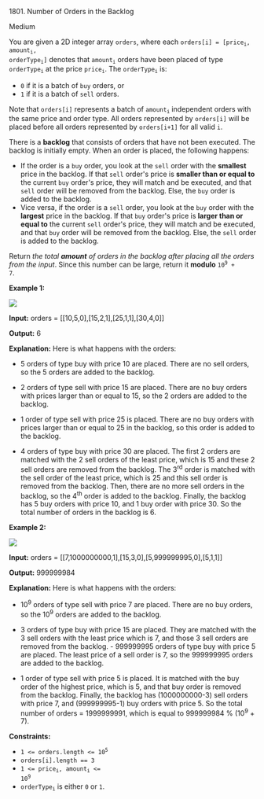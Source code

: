 1801\. Number of Orders in the Backlog

Medium

You are given a 2D integer array `orders`, where each <code>orders[i] = [price<sub>i</sub>, amount<sub>i</sub>, orderType<sub>i</sub>]</code> denotes that <code>amount<sub>i</sub></code> orders have been placed of type <code>orderType<sub>i</sub></code> at the price <code>price<sub>i</sub></code>. The <code>orderType<sub>i</sub></code> is:

*   `0` if it is a batch of `buy` orders, or
*   `1` if it is a batch of `sell` orders.

Note that `orders[i]` represents a batch of <code>amount<sub>i</sub></code> independent orders with the same price and order type. All orders represented by `orders[i]` will be placed before all orders represented by `orders[i+1]` for all valid `i`.

There is a **backlog** that consists of orders that have not been executed. The backlog is initially empty. When an order is placed, the following happens:

*   If the order is a `buy` order, you look at the `sell` order with the **smallest** price in the backlog. If that `sell` order's price is **smaller than or equal to** the current `buy` order's price, they will match and be executed, and that `sell` order will be removed from the backlog. Else, the `buy` order is added to the backlog.
*   Vice versa, if the order is a `sell` order, you look at the `buy` order with the **largest** price in the backlog. If that `buy` order's price is **larger than or equal to** the current `sell` order's price, they will match and be executed, and that `buy` order will be removed from the backlog. Else, the `sell` order is added to the backlog.

Return _the total **amount** of orders in the backlog after placing all the orders from the input_. Since this number can be large, return it **modulo** <code>10<sup>9</sup> + 7</code>.

**Example 1:**

![](https://leetcode-in-java.github.io/src/main/java/g1801_1900/s1801_number_of_orders_in_the_backlog/ex1.png)

**Input:** orders = [[10,5,0],[15,2,1],[25,1,1],[30,4,0]]

**Output:** 6

**Explanation:** Here is what happens with the orders: 

- 5 orders of type buy with price 10 are placed. There are no sell orders, so the 5 orders are added to the backlog.

- 2 orders of type sell with price 15 are placed. There are no buy orders with prices larger than or equal to 15, so the 2 orders are added to the backlog. 

- 1 order of type sell with price 25 is placed. There are no buy orders with prices larger than or equal to 25 in the backlog, so this order is added to the backlog. 

- 4 orders of type buy with price 30 are placed. The first 2 orders are matched with the 2 sell orders of the least price, which is 15 and these 2 sell orders are removed from the backlog. The 3<sup>rd</sup> order is matched with the sell order of the least price, which is 25 and this sell order is removed from the backlog. Then, there are no more sell orders in the backlog, so the 4<sup>th</sup> order is added to the backlog. Finally, the backlog has 5 buy orders with price 10, and 1 buy order with price 30. So the total number of orders in the backlog is 6.

**Example 2:**

![](https://leetcode-in-java.github.io/src/main/java/g1801_1900/s1801_number_of_orders_in_the_backlog/ex2.png)

**Input:** orders = [[7,1000000000,1],[15,3,0],[5,999999995,0],[5,1,1]]

**Output:** 999999984

**Explanation:** Here is what happens with the orders: 

- 10<sup>9</sup> orders of type sell with price 7 are placed. There are no buy orders, so the 10<sup>9</sup> orders are added to the backlog. 

- 3 orders of type buy with price 15 are placed. They are matched with the 3 sell orders with the least price which is 7, and those 3 sell orders are removed from the backlog. - 999999995 orders of type buy with price 5 are placed. The least price of a sell order is 7, so the 999999995 orders are added to the backlog. 

- 1 order of type sell with price 5 is placed. It is matched with the buy order of the highest price, which is 5, and that buy order is removed from the backlog. Finally, the backlog has (1000000000-3) sell orders with price 7, and (999999995-1) buy orders with price 5. So the total number of orders = 1999999991, which is equal to 999999984 % (10<sup>9</sup> + 7).

**Constraints:**

*   <code>1 <= orders.length <= 10<sup>5</sup></code>
*   `orders[i].length == 3`
*   <code>1 <= price<sub>i</sub>, amount<sub>i</sub> <= 10<sup>9</sup></code>
*   <code>orderType<sub>i</sub></code> is either `0` or `1`.